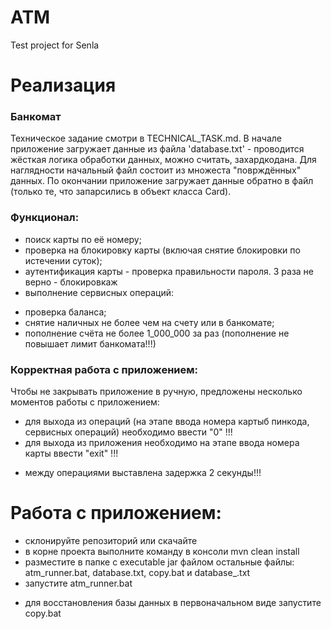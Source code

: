 # ATM
Test project for Senla

# Реализация
### Банкомат
Техническое задание смотри в TECHNICAL_TASK.md.
В начале приложение загружает данные из файла 'database.txt' - проводится жёсткая логика обработки данных, 
можно считать, захардкодана. Для наглядности начальный файл состоит из множеста "поврждённых" данных.
По окончании приложение загружает данные обратно в файл (только те, что запарсились в объект класса Card).
### Функционал:
- поиск карты по её номеру;
- проверка на блокировку карты (включая снятие блокировки по истечении суток);
- аутентификация карты - проверка правильности пароля. 3 раза не верно - блокировкаж
- выполнение сервисных операций:
+ проверка баланса;
+ снятие наличных не более чем на счету или в банкомате;
+ пополнение счёта не более 1_000_000 за раз (пополнение не повышает лимит банкомата!!!)
### Корректная работа с приложением:
Чтобы не закрывать приложение в ручную, предложены несколько моментов работы с приложением:
- для выхода из операций (на этапе ввода номера картыб пинкода, сервисных операций) необходимо ввести "0" !!!
- для выхода из приложения необходимо на этапе ввода номера карты ввести "exit" !!!
+ между операциями выставлена задержка 2 секунды!!!
# Работа с приложением:
- склонируйте репозиторий или скачайте
- в корне проекта выполните команду в консоли mvn clean install
- разместите в папке с executable jar файлом остальные файлы: atm_runner.bat, database.txt, copy.bat и database_.txt
- запустите atm_runner.bat

+ для восстановления базы данных в первоначальном виде запустите copy.bat
